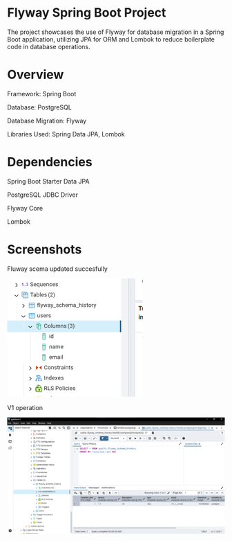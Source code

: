 # Flyway Spring Boot Project
The project showcases the use of Flyway for database migration in a Spring Boot application, utilizing JPA for ORM and Lombok to reduce boilerplate code in database operations.
# Overview
Framework: Spring Boot

Database: PostgreSQL

Database Migration: Flyway

Libraries Used: Spring Data JPA, Lombok

# Dependencies 
Spring Boot Starter Data JPA

PostgreSQL JDBC Driver

Flyway Core

Lombok

# Screenshots
Fluway scema updated succesfully

![flywayconnected Image](flyway.png)

V1 operation

![version1 Image](full.png)
